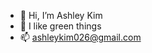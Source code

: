 - 👋 Hi, I’m Ashley Kim
- 🌱 I like green things
- 📫 ashleykim026@gmail.com

<!---
Alaurosa/Alaurosa is a ✨ special ✨ repository because its `README.md` (this file) appears on your GitHub profile.
You can click the Preview link to take a look at your changes.
--->
